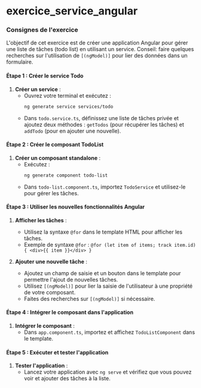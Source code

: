 # exercice_service_angular
### Consignes de l'exercice

L'objectif de cet exercice est de créer une application Angular pour gérer une liste de tâches (todo list) en utilisant un service. Conseil: faire quelques recherches sur l'utilisation de `[(ngModel)]` pour lier des données dans un formulaire.

#### Étape 1 : Créer le service Todo

1. **Créer un service** :
   - Ouvrez votre terminal et exécutez :
     ```bash
     ng generate service services/todo
     ```
   - Dans `todo.service.ts`, définissez une liste de tâches privée et ajoutez deux méthodes : `getTodos` (pour récupérer les tâches) et `addTodo` (pour en ajouter une nouvelle).

#### Étape 2 : Créer le composant TodoList

1. **Créer un composant standalone** :
   - Exécutez :
     ```bash
     ng generate component todo-list
     ```
   - Dans `todo-list.component.ts`, importez `TodoService` et utilisez-le pour gérer les tâches.

#### Étape 3 : Utiliser les nouvelles fonctionnalités Angular

1. **Afficher les tâches** :
   - Utilisez la syntaxe `@for` dans le template HTML pour afficher les tâches.
   - Exemple de syntaxe `@for` : `@for (let item of items; track item.id) { <div>{{ item }}</div> }`

2. **Ajouter une nouvelle tâche** :
   - Ajoutez un champ de saisie et un bouton dans le template pour permettre l'ajout de nouvelles tâches.
   - Utilisez `[(ngModel)]` pour lier la saisie de l'utilisateur à une propriété de votre composant.
   - Faites des recherches sur `[(ngModel)]` si nécessaire.

#### Étape 4 : Intégrer le composant dans l'application

1. **Intégrer le composant** :
   - Dans `app.component.ts`, importez et affichez `TodoListComponent` dans le template.

#### Étape 5 : Exécuter et tester l'application

1. **Tester l'application** :
   - Lancez votre application avec `ng serve` et vérifiez que vous pouvez voir et ajouter des tâches à la liste.
